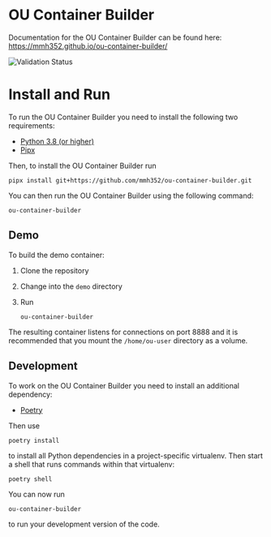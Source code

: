 # OU Container Builder

Documentation for the OU Container Builder can be found here: https://mmh352.github.io/ou-container-builder/

![Validation Status](https://github.com/mmh352/ou-container-builder/workflows/Validation/badge.svg)

# Install and Run

To run the OU Container Builder you need to install the following two requirements:

* [Python 3.8 (or higher)](https://www.python.org/downloads/)
* [Pipx](https://pipxproject.github.io/pipx/)

Then, to install the OU Container Builder run

```
pipx install git+https://github.com/mmh352/ou-container-builder.git
```

You can then run the OU Container Builder using the following command:

```
ou-container-builder
```

## Demo

To build the demo container:

1. Clone the repository
2. Change into the ```demo``` directory
3. Run

   ```
   ou-container-builder
   ```

The resulting container listens for connections on port 8888 and it is recommended that you mount the
```/home/ou-user``` directory as a volume.

## Development

To work on the OU Container Builder you need to install an additional dependency:

* [Poetry](https://python-poetry.org/)

Then use

```
poetry install
```

to install all Python dependencies in a project-specific virtualenv. Then start a shell that runs commands
within that virtualenv:

```
poetry shell
```

You can now run

```
ou-container-builder
```

to run your development version of the code.
